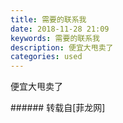 ```yaml
---
title: 需要的联系我
date: 2018-11-28 21:09
keywords: 需要的联系我
description: 便宜大甩卖了
categories: used
---
```

<td class="t_f" id="postmessage_2373019">

便宜大甩卖了<br/>
<img alt="" border="0" class="zoom" data-cf-modified-cf1645ce98e1d85bc9332f5a-="" file="http://www.flw.ph/data/appbyme/upload/image/201811/28/1yaHWh5j9YF8.jpg" id="aimg_itEzn" lazyloadthumb="1" onclick="" onmouseover="" src="http://www.flw.ph/data/appbyme/upload/image/201811/28/1yaHWh5j9YF8.jpg"/><br/>
<img alt="" border="0" class="zoom" data-cf-modified-cf1645ce98e1d85bc9332f5a-="" file="http://www.flw.ph/data/appbyme/upload/image/201811/28/33S8xre4hMuM.jpg" id="aimg_w93Vz" lazyloadthumb="1" onclick="" onmouseover="" src="http://www.flw.ph/data/appbyme/upload/image/201811/28/33S8xre4hMuM.jpg"/><br/>
<img alt="" border="0" class="zoom" data-cf-modified-cf1645ce98e1d85bc9332f5a-="" file="http://www.flw.ph/data/appbyme/upload/image/201811/28/BzKkm6M539d2.jpg" id="aimg_D67GE" lazyloadthumb="1" onclick="" onmouseover="" src="http://www.flw.ph/data/appbyme/upload/image/201811/28/BzKkm6M539d2.jpg"/><br/>
<img alt="" border="0" class="zoom" data-cf-modified-cf1645ce98e1d85bc9332f5a-="" file="http://www.flw.ph/data/appbyme/upload/image/201811/28/GVNBQfiUphIc.jpg" id="aimg_E0u6u" lazyloadthumb="1" onclick="" onmouseover="" src="http://www.flw.ph/data/appbyme/upload/image/201811/28/GVNBQfiUphIc.jpg"/><br/>
<img alt="" border="0" class="zoom" data-cf-modified-cf1645ce98e1d85bc9332f5a-="" file="http://www.flw.ph/data/appbyme/upload/image/201811/28/cQR5l3GXinAW.jpg" id="aimg_UyaVY" lazyloadthumb="1" onclick="" onmouseover="" src="http://www.flw.ph/data/appbyme/upload/image/201811/28/cQR5l3GXinAW.jpg"/><br/>
<img alt="" border="0" class="zoom" data-cf-modified-cf1645ce98e1d85bc9332f5a-="" file="http://www.flw.ph/data/appbyme/upload/image/201811/28/A2nZVUOU042b.jpg" id="aimg_jyRRa" lazyloadthumb="1" onclick="" onmouseover="" src="http://www.flw.ph/data/appbyme/upload/image/201811/28/A2nZVUOU042b.jpg"/><br/>
</td>
###### 转载自[菲龙网]